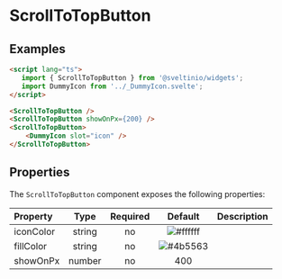 # ScrollToTopButton

## Examples

```html
<script lang="ts">
   import { ScrollToTopButton } from '@sveltinio/widgets';
   import DummyIcon from '../_DummyIcon.svelte';
</script>

<ScrollToTopButton />
<ScrollToTopButton showOnPx={200} />
<ScrollToTopButton>
    <DummyIcon slot="icon" />
</ScrollToTopButton>
```

## Properties

The `ScrollToTopButton` component exposes the following properties:

| Property  | Type   | Required | Default                                                      | Description |
| :-------- | :----: | :------: | :----------------------------------------------------------: | :---------- |
| iconColor | string |    no    | ![#ffffff](https://via.placeholder.com/15/ffffff/ffffff.png) | |
| fillColor | string |    no    | ![#4b5563](https://via.placeholder.com/15/4b5563/4b5563.png) | |
| showOnPx  | number |    no    | 400                                                          | |
